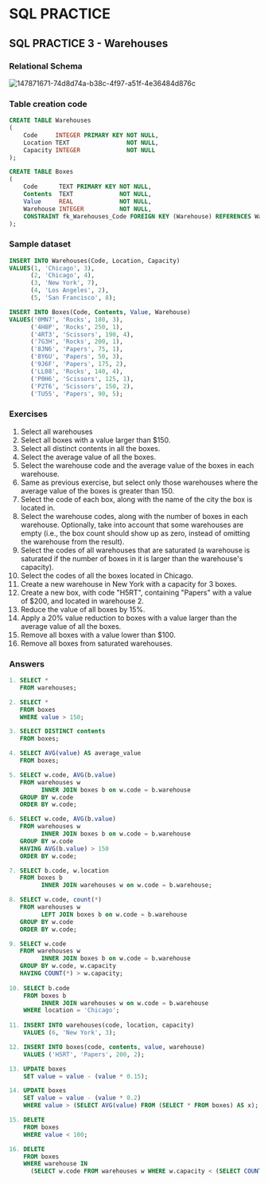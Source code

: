 # SQL PRACTICE

## SQL PRACTICE 3 - Warehouses

### Relational Schema
![147871671-74d8d74a-b38c-4f97-a51f-4e36484d876c](https://user-images.githubusercontent.com/90597917/208925044-16011252-90e8-4d4d-96fd-85c744b3aea3.png)

### Table creation code

```sql
CREATE TABLE Warehouses
(
    Code     INTEGER PRIMARY KEY NOT NULL,
    Location TEXT                NOT NULL,
    Capacity INTEGER             NOT NULL
);

CREATE TABLE Boxes
(
    Code      TEXT PRIMARY KEY NOT NULL,
    Contents  TEXT             NOT NULL,
    Value     REAL             NOT NULL,
    Warehouse INTEGER          NOT NULL,
    CONSTRAINT fk_Warehouses_Code FOREIGN KEY (Warehouse) REFERENCES Warehouses (Code)
);
```

### Sample dataset
```sql
INSERT INTO Warehouses(Code, Location, Capacity)
VALUES(1, 'Chicago', 3),
      (2, 'Chicago', 4),
      (3, 'New York', 7),
      (4, 'Los Angeles', 2),
      (5, 'San Francisco', 8);

INSERT INTO Boxes(Code, Contents, Value, Warehouse)
VALUES('0MN7', 'Rocks', 180, 3),
      ('4H8P', 'Rocks', 250, 1),
      ('4RT3', 'Scissors', 190, 4),
      ('7G3H', 'Rocks', 200, 1),
      ('8JN6', 'Papers', 75, 1),
      ('8Y6U', 'Papers', 50, 3),
      ('9J6F', 'Papers', 175, 2),
      ('LL08', 'Rocks', 140, 4),
      ('P0H6', 'Scissors', 125, 1),
      ('P2T6', 'Scissors', 150, 2),
      ('TU55', 'Papers', 90, 5);
```
### Exercises
1. Select all warehouses
2. Select all boxes with a value larger than $150.
3. Select all distinct contents in all the boxes.
4. Select the average value of all the boxes.
5. Select the warehouse code and the average value of the boxes in each warehouse.
6. Same as previous exercise, but select only those warehouses where the average value of the boxes is greater than 150.
7. Select the code of each box, along with the name of the city the box is located in.
8. Select the warehouse codes, along with the number of boxes in each warehouse. Optionally, take into account that some warehouses are empty (i.e., the box count should show up as zero, instead of omitting the warehouse from the result).
9. Select the codes of all warehouses that are saturated (a warehouse is saturated if the number of boxes in it is larger than the warehouse's capacity).
10. Select the codes of all the boxes located in Chicago.
11. Create a new warehouse in New York with a capacity for 3 boxes.
12. Create a new box, with code "H5RT", containing "Papers" with a value of $200, and located in warehouse 2.
13. Reduce the value of all boxes by 15%.
14. Apply a 20% value reduction to boxes with a value larger than the average value of all the boxes.
15. Remove all boxes with a value lower than $100.
16. Remove all boxes from saturated warehouses.

### Answers

```sql
1. SELECT *
   FROM warehouses;

2. SELECT *
   FROM boxes
   WHERE value > 150;

3. SELECT DISTINCT contents
   FROM boxes;

4. SELECT AVG(value) AS average_value
   FROM boxes;

5. SELECT w.code, AVG(b.value)
   FROM warehouses w
         INNER JOIN boxes b on w.code = b.warehouse
   GROUP BY w.code
   ORDER BY w.code;

6. SELECT w.code, AVG(b.value)
   FROM warehouses w
         INNER JOIN boxes b on w.code = b.warehouse
   GROUP BY w.code
   HAVING AVG(b.value) > 150
   ORDER BY w.code;

7. SELECT b.code, w.location
   FROM boxes b
         INNER JOIN warehouses w on w.code = b.warehouse;

8. SELECT w.code, count(*)
   FROM warehouses w
         LEFT JOIN boxes b on w.code = b.warehouse
   GROUP BY w.code
   ORDER BY w.code;

9. SELECT w.code
   FROM warehouses w
         INNER JOIN boxes b on w.code = b.warehouse
   GROUP BY w.code, w.capacity
   HAVING COUNT(*) > w.capacity;
    
10. SELECT b.code
    FROM boxes b
         INNER JOIN warehouses w on w.code = b.warehouse
    WHERE location = 'Chicago';
   
11. INSERT INTO warehouses(code, location, capacity)
    VALUES (6, 'New York', 3);

12. INSERT INTO boxes(code, contents, value, warehouse)
    VALUES ('H5RT', 'Papers', 200, 2);

13. UPDATE boxes
    SET value = value - (value * 0.15);

14. UPDATE boxes
    SET value = value - (value * 0.2)
    WHERE value > (SELECT AVG(value) FROM (SELECT * FROM boxes) AS x);

15. DELETE
    FROM boxes
    WHERE value < 100;

16. DELETE
    FROM boxes
    WHERE warehouse IN
      (SELECT w.code FROM warehouses w WHERE w.capacity < (SELECT COUNT(*) FROM boxes WHERE warehouse = w.code));
